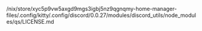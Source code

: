 /nix/store/xyc5p9vw5axgd9mgs3igbj5nz9qgnqmy-home-manager-files/.config/kitty/.config/discord/0.0.27/modules/discord_utils/node_modules/qs/LICENSE.md